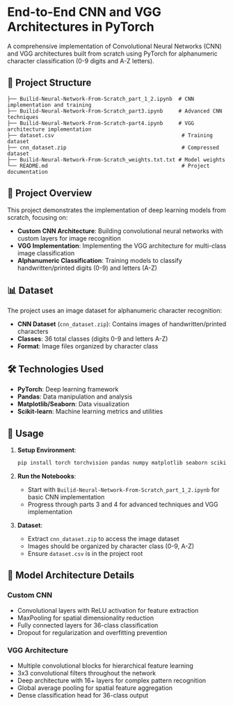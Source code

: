 # End-to-End CNN and VGG Architectures in PyTorch

A comprehensive implementation of Convolutional Neural Networks (CNN) and VGG architectures built from scratch using PyTorch for alphanumeric character classification (0-9 digits and A-Z letters).

## 📁 Project Structure

```
├── Builid-Neural-Network-From-Scratch_part_1_2.ipynb  # CNN implementation and training
├── Builid-Neural-Network-From-Scratch_part3.ipynb     # Advanced CNN techniques
├── Builid-Neural-Network-From-Scratch-part4.ipynb     # VGG architecture implementation
├── dataset.csv                                         # Training dataset
├── cnn_dataset.zip                                     # Compressed dataset
├── Builid-Neural-Network-From-Scratch_weights.txt.txt # Model weights
└── README.md                                           # Project documentation
```

## 🎯 Project Overview

This project demonstrates the implementation of deep learning models from scratch, focusing on:

- **Custom CNN Architecture**: Building convolutional neural networks with custom layers for image recognition
- **VGG Implementation**: Implementing the VGG architecture for multi-class image classification
- **Alphanumeric Classification**: Training models to classify handwritten/printed digits (0-9) and letters (A-Z)

## 📊 Dataset

The project uses an image dataset for alphanumeric character recognition:
- **CNN Dataset** (`cnn_dataset.zip`): Contains images of handwritten/printed characters
- **Classes**: 36 total classes (digits 0-9 and letters A-Z)
- **Format**: Image files organized by character class

## 🛠️ Technologies Used

- **PyTorch**: Deep learning framework
- **Pandas**: Data manipulation and analysis
- **Matplotlib/Seaborn**: Data visualization
- **Scikit-learn**: Machine learning metrics and utilities

## 🔧 Usage

1. **Setup Environment**:
   ```bash
   pip install torch torchvision pandas numpy matplotlib seaborn scikit-learn
   ```

2. **Run the Notebooks**:
   - Start with `Builid-Neural-Network-From-Scratch_part_1_2.ipynb` for basic CNN implementation
   - Progress through parts 3 and 4 for advanced techniques and VGG implementation

3. **Dataset**:
   - Extract `cnn_dataset.zip` to access the image dataset
   - Images should be organized by character class (0-9, A-Z)
   - Ensure `dataset.csv` is in the project root

## 📝 Model Architecture Details

### Custom CNN
- Convolutional layers with ReLU activation for feature extraction
- MaxPooling for spatial dimensionality reduction
- Fully connected layers for 36-class classification
- Dropout for regularization and overfitting prevention

### VGG Architecture
- Multiple convolutional blocks for hierarchical feature learning
- 3x3 convolutional filters throughout the network
- Deep architecture with 16+ layers for complex pattern recognition
- Global average pooling for spatial feature aggregation
- Dense classification head for 36-class output
